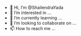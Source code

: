 - 👋 Hi, I’m @ShailendraYada
- 👀 I’m interested in ...
- 🌱 I’m currently learning ...
- 💞️ I’m looking to collaborate on ...
- 📫 How to reach me ...

<!---
ShailendraYada/ShailendraYada is a ✨ special ✨ repository because its `README.md` (this file) appears on your GitHub profile.
You can click the Preview link to take a look at your changes.
--->
